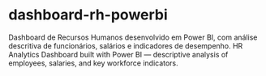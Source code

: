 # dashboard-rh-powerbi
Dashboard de Recursos Humanos desenvolvido em Power BI, com análise descritiva de funcionários, salários e indicadores de desempenho.
HR Analytics Dashboard built with Power BI — descriptive analysis of employees, salaries, and key workforce indicators.

